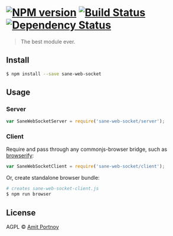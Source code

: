 #  [![NPM version][npm-image]][npm-url] [![Build Status][travis-image]][travis-url] [![Dependency Status][daviddm-image]][daviddm-url]

> The best module ever.


## Install

```sh
$ npm install --save sane-web-socket
```


## Usage

### Server
```js
var SaneWebSocketServer = require('sane-web-socket/server');
```

### Client

Require and pass through any commonjs-browser bridge, such as [browserify](http://browserify.org/):
 
```js
var SaneWebSocketClient = require('sane-web-socket/client');
```

Or, create standalone browser bundle:

```sh
# creates sane-web-socket-client.js
$ npm run browser
```

## License

AGPL © [Amit Portnoy](https://github.com/amitport)


[npm-image]: https://badge.fury.io/js/sane-web-socket.svg
[npm-url]: https://npmjs.org/package/sane-web-socket
[travis-image]: https://travis-ci.org/amitport/sane-web-socket.svg?branch=master
[travis-url]: https://travis-ci.org/amitport/sane-web-socket
[daviddm-image]: https://david-dm.org/amitport/sane-web-socket.svg?theme=shields.io
[daviddm-url]: https://david-dm.org/amitport/sane-web-socket
